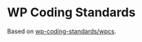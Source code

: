 # WP Coding Standards

Based on [wp-coding-standards/wpcs](https://github.com/WordPress/WordPress-Coding-Standards).
